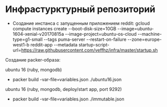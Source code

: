 # Инфрастурктурный репозиторий

- Создание инстанса с запущенным приложением reddit:
gcloud compute instances create --boot-disk-size=10GB --image=ubuntu-1604-xenial-v20170815a --image-project=ubuntu-os-cloud --machine-type=g1-small --tags puma-server --restart-on-failure --zone=europe-west1-b reddit-app --metadata startup-script-url=https://raw.githubusercontent.com/veffhz/infra/master/startup.sh


Создание packer-образа:

ubuntu 16 (ruby, mongodb)
- packer build -var-file=variables.json ./ubuntu16.json

ubuntu 16 (ruby, mongodb, deploy/start app, port 9292)
- packer build -var-file=variables.json ./immutable.json
